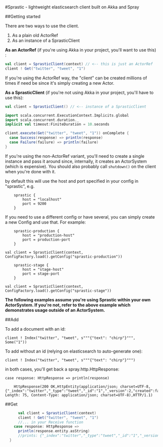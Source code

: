 #Sprastic - lightweight elasticsearch client built on Akka and Spray

##Getting started

There are two ways to use the client. 

1. As a plain old ActorRef
2. As an instance of a SprasticClient

**As an ActorRef** (if you're using Akka in your project, you'll want to use this) :

```scala
val client = SprasticClient(context) // <-- this is just an ActorRef 
client ! Get("twitter", "tweet", "1")
```

If you're using the ActorRef way, the "client" can be created millions of times if need be since it's simply creating a new Actor.


**As a SprasticClient** (if you're not using Akka in your project, you'll have to use this):

```scala
val client = SprasticClient() // <-- instance of a SprasticClient

import scala.concurrent.ExecutionContext.Implicits.global
import scala.concurrent.duration._
implicit val timeout:FiniteDuration = 10.seconds

client.execute(Get("twitter", "tweet", "1")) onComplete {
  case Success(response) => println(response)
  case Failure(failure) => println(failure)
}

```

If you're using the non-ActorRef variant, you'll need to create a single instance and pass it around since, internally, it creates an ActorSystem (which is expensive). You should also probably call `shutdown()` on the client when you're done with it.

by default this will use the host and port specified in your config in "sprastic", e.g.

        sprastic {
            host = "localhost"
            port = 9200
        }

If you need to use a different config or have several, you can simply create a new Config and use that. For example:


        sprastic-production {
            host = "production-host"
            port = production-port
        }
        
`val client = SprasticClient(context, ConfigFactory.load().getConfig("sprastic-production"))`

        sprastic-stage {
            host = "stage-host"
            port = stage-port
        }
        
`val client = SprasticClient(context, ConfigFactory.load().getConfig("sprastic-stage"))`

**The following examples assume you're using Sprastic within your own ActorSystem. If you're not, refer to the above example which demonstrates usage outside of an ActorSystem.**


##Add

To add a document with an id:

`client ! Index("twitter", "tweet", s"""{"text": "chirp"}""", Some("1"))`

To add without an id (relying on elasticsearch to auto-generate one):

`client ! Index("twitter", "tweet", s"""{"text": "chirp"}""")`

in both cases, you'll get back a spray.http.HttpResponse:

`case response: HttpResponse => println(response)`

        HttpResponse(200 OK,HttpEntity(application/json; charset=UTF-8,{"_index":"twitter","_type":"tweet","_id":"1","_version":2,"created":false}),List(Content-Length: 75, Content-Type: application/json; charset=UTF-8),HTTP/1.1)
        
        
##Get

```scala   
      val client = SprasticClient(context)
      client ! Get("twitter", "tweet", "1")
      //... in your Receive function
    case response: HttpResponse =>
      println(response.entity.asString)
      //prints: {"_index":"twitter","_type":"tweet","_id":"1","_version":2,"found":true, "_source" : {"text": "chirp"} }
  }
```